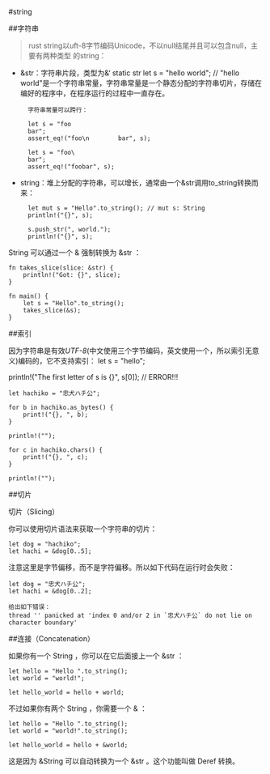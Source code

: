 #string

##字符串

> rust string以uft-8字节编码Unicode，不以null结尾并且可以包含null，主要有两种类型
的string：

* &str：字符串片段，类型为&‘ static str
        let s = "hello world";
        // "hello world"是一个字符串常量，字符串常量是一个静态分配的字符串切片，存储在编好的程序中，在程序运行的过程中一直存在。
        
        字符串常量可以跨行：        
        
        let s = "foo
        bar";
        assert_eq!("foo\n        bar", s);           
        
        let s = "foo\
        bar"; 
        assert_eq!("foobar", s);

* string：堆上分配的字符串，可以增长，通常由一个&str调用to_string转换而来：

        let mut s = "Hello".to_string(); // mut s: String
        println!("{}", s);

        s.push_str(", world.");
        println!("{}", s);


String 可以通过一个 & 强制转换为 &str ：

    fn takes_slice(slice: &str) {
        println!("Got: {}", slice);
    }

    fn main() {
        let s = "Hello".to_string();
        takes_slice(&s);
    }


##索引

因为字符串是有效*UTF-8*(中文使用三个字节编码，英文使用一个，所以索引无意义)编码的，它不支持索引：
let s = "hello";

println!("The first letter of s is {}", s[0]); // ERROR!!!


    let hachiko = "忠犬ハチ公";

    for b in hachiko.as_bytes() {
        print!("{}, ", b);
    }

    println!("");

    for c in hachiko.chars() {
        print!("{}, ", c);
    }

    println!("");
    
    
##切片

切片（Slicing）

你可以使用切片语法来获取一个字符串的切片：

    let dog = "hachiko";
    let hachi = &dog[0..5];


注意这里是字节偏移，而不是字符偏移。所以如下代码在运行时会失败：

    let dog = "忠犬ハチ公";
    let hachi = &dog[0..2];

    给出如下错误：
    thread '' panicked at 'index 0 and/or 2 in `忠犬ハチ公` do not lie on
    character boundary'
    
    
##连接（Concatenation）

如果你有一个 String ，你可以在它后面接上一个 &str ：

    let hello = "Hello ".to_string();
    let world = "world!";

    let hello_world = hello + world;


不过如果你有两个 String ，你需要一个 & ：

    let hello = "Hello ".to_string();
    let world = "world!".to_string();

    let hello_world = hello + &world;


这是因为 &String 可以自动转换为一个 &str 。这个功能叫做 Deref 转换。

    
